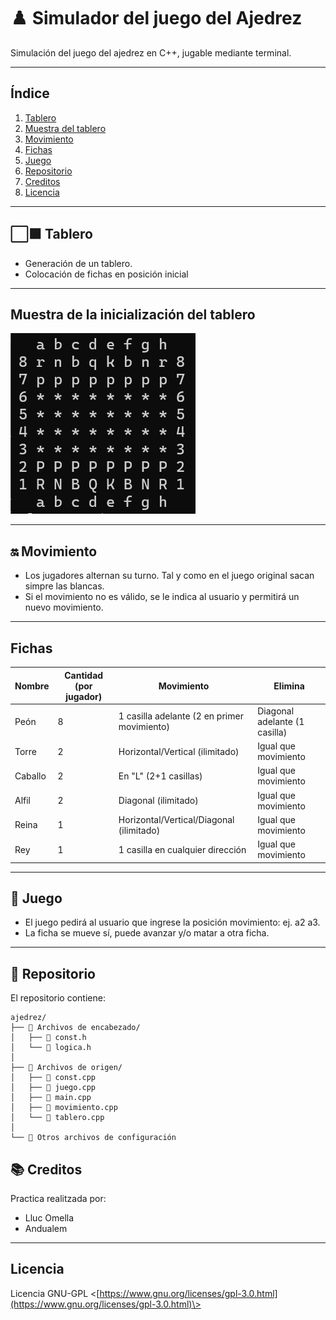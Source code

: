 # ♟️ Simulador del juego del Ajedrez
Simulación del juego del ajedrez en C++, jugable mediante terminal.

---

## Índice
1. [Tablero](#id1)
2. [Muestra del tablero](#id2)
3. [Movimiento](#id3)
4. [Fichas](#id4)
5. [Juego](#id5)
6. [Repositorio](#id6)
7. [Creditos](#id7)
8. [Licencia](#id8)

---

## ⬜⬛ Tablero <a name="id1"></a>

- Generación de un tablero.
- Colocación de fichas en posición inicial

---

## Muestra de la inicialización del tablero <a name="id2"></a>
![Muestra de la inicialización del tablero](/tablero.png)

---

## 🔛 Movimiento <a name="id3"></a>

- Los jugadores alternan su turno. Tal y como en el juego original sacan simpre las blancas.
- Si el movimiento no es válido, se le indica al usuario y permitirá un nuevo movimiento.

---

## Fichas <a name="id4"></a>

| Nombre    | Cantidad (por jugador) | Movimiento                  | Elimina                              |
|-----------|------------------------|-----------------------------|--------------------------------------|
| Peón      | 8                      | 1 casilla adelante (2 en primer movimiento) | Diagonal adelante (1 casilla) |
| Torre     | 2                      | Horizontal/Vertical (ilimitado) | Igual que movimiento               |
| Caballo   | 2                      | En "L" (2+1 casillas)       | Igual que movimiento               |
| Alfil     | 2                      | Diagonal (ilimitado)        | Igual que movimiento               |
| Reina     | 1                      | Horizontal/Vertical/Diagonal (ilimitado) | Igual que movimiento    |
| Rey       | 1                      | 1 casilla en cualquier dirección | Igual que movimiento          |


---

## 🏁 Juego <a name="id5"></a>

- El juego pedirá al usuario que ingrese la posición movimiento: ej. a2 a3.
- La ficha se mueve sí, puede avanzar y/o matar a otra ficha.

---

## 📁 Repositorio <a name="id6"></a>

El repositorio contiene:
```text
ajedrez/
├── 📁 Archivos de encabezado/
│   ├── 📄 const.h
│   └── 📄 logica.h
│
├── 📁 Archivos de origen/
│   ├── 📄 const.cpp
│   ├── 📄 juego.cpp
│   ├── 📄 main.cpp
│   ├── 📄 movimiento.cpp
│   └── 📄 tablero.cpp
│
└── 📁 Otros archivos de configuración
```

## 📚 Creditos <a name="id7"></a>

Practica realitzada por:

- Lluc Omella
- Andualem

---

Licencia <a name="id8"></a>
--------

Licencia GNU-GPL <[https://www.gnu.org/licenses/gpl-3.0.html](https://www.gnu.org/licenses/gpl-3.0.html)\>

